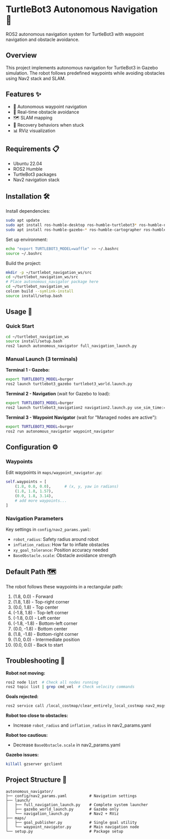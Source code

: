 # TurtleBot3 Autonomous Navigation 🤖

ROS2 autonomous navigation system for TurtleBot3 with waypoint navigation and obstacle avoidance.

## Overview

This project implements autonomous navigation for TurtleBot3 in Gazebo simulation. The robot follows predefined waypoints while avoiding obstacles using Nav2 stack and SLAM.

## Features ✨

- 🎯 Autonomous waypoint navigation
- 🚧 Real-time obstacle avoidance
- 🗺️ SLAM mapping
- 🔄 Recovery behaviors when stuck
- 📊 RViz visualization

## Requirements 📋

- Ubuntu 22.04
- ROS2 Humble
- TurtleBot3 packages
- Nav2 navigation stack

## Installation 🛠️

Install dependencies:
```bash
sudo apt update
sudo apt install ros-humble-desktop ros-humble-turtlebot3* ros-humble-navigation2 ros-humble-nav2-bringup
sudo apt install ros-humble-gazebo-* ros-humble-cartographer ros-humble-cartographer-ros
```

Set up environment:
```bash
echo "export TURTLEBOT3_MODEL=waffle" >> ~/.bashrc
source ~/.bashrc
```

Build the project:
```bash
mkdir -p ~/turtlebot_navigation_ws/src
cd ~/turtlebot_navigation_ws/src
# Place autonomous_navigator package here
cd ~/turtlebot_navigation_ws
colcon build --symlink-install
source install/setup.bash
```

## Usage 🚀

### Quick Start
```bash
cd ~/turtlebot_navigation_ws
source install/setup.bash
ros2 launch autonomous_navigator full_navigation_launch.py
```

### Manual Launch (3 terminals)

**Terminal 1 - Gazebo:**
```bash
export TURTLEBOT3_MODEL=burger
ros2 launch turtlebot3_gazebo turtlebot3_world.launch.py
```

**Terminal 2 - Navigation** (wait for Gazebo to load):
```bash
export TURTLEBOT3_MODEL=burger
ros2 launch turtlebot3_navigation2 navigation2.launch.py use_sim_time:=True slam:=True
```

**Terminal 3 - Waypoint Navigator** (wait for "Managed nodes are active"):
```bash
export TURTLEBOT3_MODEL=burger
ros2 run autonomous_navigator waypoint_navigator
```

## Configuration ⚙️

### Waypoints
Edit waypoints in `maps/waypoint_navigator.py`:
```python
self.waypoints = [
    (1.8, 0.0, 0.0),      # (x, y, yaw in radians)
    (1.8, 1.8, 1.57),
    (0.0, 1.8, 3.14),
    # add more waypoints...
]
```

### Navigation Parameters
Key settings in `config/nav2_params.yaml`:
- `robot_radius`: Safety radius around robot
- `inflation_radius`: How far to inflate obstacles  
- `xy_goal_tolerance`: Position accuracy needed
- `BaseObstacle.scale`: Obstacle avoidance strength

## Default Path 🗺️

The robot follows these waypoints in a rectangular path:
1. (1.8, 0.0) - Forward
2. (1.8, 1.8) - Top-right corner
3. (0.0, 1.8) - Top center
4. (-1.8, 1.8) - Top-left corner
5. (-1.8, 0.0) - Left center
6. (-1.8, -1.8) - Bottom-left corner
7. (0.0, -1.8) - Bottom center
8. (1.8, -1.8) - Bottom-right corner
9. (1.0, 0.0) - Intermediate position
10. (0.0, 0.0) - Back to start

## Troubleshooting 🔧

**Robot not moving:**
```bash
ros2 node list  # Check all nodes running
ros2 topic list | grep cmd_vel  # Check velocity commands
```

**Goals rejected:**
```bash
ros2 service call /local_costmap/clear_entirely_local_costmap nav2_msgs/srv/ClearEntireCostmap
```

**Robot too close to obstacles:**
- Increase `robot_radius` and `inflation_radius` in nav2_params.yaml

**Robot too cautious:**
- Decrease `BaseObstacle.scale` in nav2_params.yaml

**Gazebo issues:**
```bash
killall gzserver gzclient
```

## Project Structure 📁

```
autonomous_navigator/
├── config/nav2_params.yaml          # Navigation settings
├── launch/
│   ├── full_navigation_launch.py    # Complete system launcher
│   ├── gazebo_world_launch.py       # Gazebo only
│   └── navigation_launch.py         # Nav2 + RViz
├── maps/
│   ├── goal_publisher.py            # Single goal utility
│   └── waypoint_navigator.py        # Main navigation node
└── setup.py                         # Package setup
```
